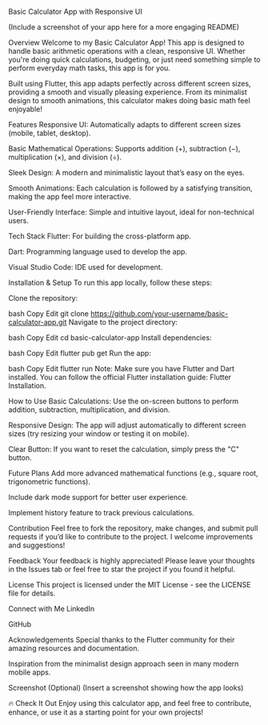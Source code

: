 Basic Calculator App with Responsive UI

(Include a screenshot of your app here for a more engaging README)

Overview
Welcome to my Basic Calculator App! This app is designed to handle basic arithmetic operations with a clean, responsive UI. Whether you're doing quick calculations, budgeting, or just need something simple to perform everyday math tasks, this app is for you.

Built using Flutter, this app adapts perfectly across different screen sizes, providing a smooth and visually pleasing experience. From its minimalist design to smooth animations, this calculator makes doing basic math feel enjoyable!

Features
Responsive UI: Automatically adapts to different screen sizes (mobile, tablet, desktop).

Basic Mathematical Operations: Supports addition (+), subtraction (−), multiplication (×), and division (÷).

Sleek Design: A modern and minimalistic layout that’s easy on the eyes.

Smooth Animations: Each calculation is followed by a satisfying transition, making the app feel more interactive.

User-Friendly Interface: Simple and intuitive layout, ideal for non-technical users.

Tech Stack
Flutter: For building the cross-platform app.

Dart: Programming language used to develop the app.

Visual Studio Code: IDE used for development.

Installation & Setup
To run this app locally, follow these steps:

Clone the repository:

bash
Copy
Edit
git clone https://github.com/your-username/basic-calculator-app.git
Navigate to the project directory:

bash
Copy
Edit
cd basic-calculator-app
Install dependencies:

bash
Copy
Edit
flutter pub get
Run the app:

bash
Copy
Edit
flutter run
Note: Make sure you have Flutter and Dart installed. You can follow the official Flutter installation guide: Flutter Installation.

How to Use
Basic Calculations: Use the on-screen buttons to perform addition, subtraction, multiplication, and division.

Responsive Design: The app will adjust automatically to different screen sizes (try resizing your window or testing it on mobile).

Clear Button: If you want to reset the calculation, simply press the "C" button.

Future Plans
Add more advanced mathematical functions (e.g., square root, trigonometric functions).

Include dark mode support for better user experience.

Implement history feature to track previous calculations.

Contribution
Feel free to fork the repository, make changes, and submit pull requests if you’d like to contribute to the project. I welcome improvements and suggestions!

Feedback
Your feedback is highly appreciated! Please leave your thoughts in the Issues tab or feel free to star the project if you found it helpful.

License
This project is licensed under the MIT License - see the LICENSE file for details.

Connect with Me
LinkedIn

GitHub

Acknowledgements
Special thanks to the Flutter community for their amazing resources and documentation.

Inspiration from the minimalist design approach seen in many modern mobile apps.

Screenshot (Optional)
(Insert a screenshot showing how the app looks)

🔥 Check It Out
Enjoy using this calculator app, and feel free to contribute, enhance, or use it as a starting point for your own projects!

